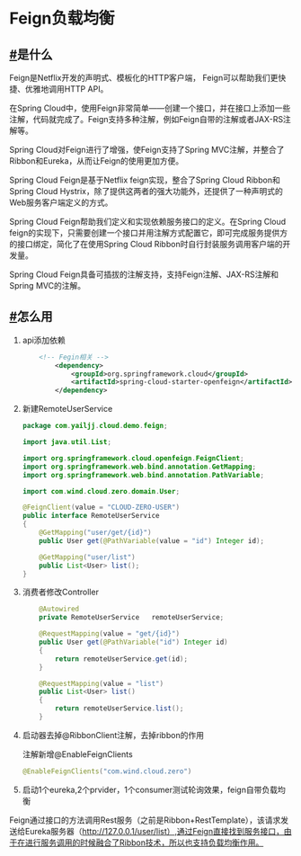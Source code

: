 # Feign负载均衡

## [#](#是什么)是什么

Feign是Netflix开发的声明式、模板化的HTTP客户端， Feign可以帮助我们更快捷、优雅地调用HTTP API。

在Spring Cloud中，使用Feign非常简单——创建一个接口，并在接口上添加一些注解，代码就完成了。Feign支持多种注解，例如Feign自带的注解或者JAX-RS注解等。

Spring Cloud对Feign进行了增强，使Feign支持了Spring MVC注解，并整合了Ribbon和Eureka，从而让Feign的使用更加方便。

Spring Cloud Feign是基于Netflix feign实现，整合了Spring Cloud Ribbon和Spring Cloud Hystrix，除了提供这两者的强大功能外，还提供了一种声明式的Web服务客户端定义的方式。

Spring Cloud Feign帮助我们定义和实现依赖服务接口的定义。在Spring Cloud feign的实现下，只需要创建一个接口并用注解方式配置它，即可完成服务提供方的接口绑定，简化了在使用Spring Cloud Ribbon时自行封装服务调用客户端的开发量。

Spring Cloud Feign具备可插拔的注解支持，支持Feign注解、JAX-RS注解和Spring MVC的注解。

## [#](#怎么用)怎么用

1. api添加依赖

   ```xml
   	   <!-- Fegin相关 -->
           <dependency>
               <groupId>org.springframework.cloud</groupId>
               <artifactId>spring-cloud-starter-openfeign</artifactId>
           </dependency>
   ```

2. 新建RemoteUserService

   ```java
   package com.yailjj.cloud.demo.feign;
   
   import java.util.List;
   
   import org.springframework.cloud.openfeign.FeignClient;
   import org.springframework.web.bind.annotation.GetMapping;
   import org.springframework.web.bind.annotation.PathVariable;
   
   import com.wind.cloud.zero.domain.User;
   
   @FeignClient(value = "CLOUD-ZERO-USER")
   public interface RemoteUserService
   {
       @GetMapping("user/get/{id}")
       public User get(@PathVariable(value = "id") Integer id);
   
       @GetMapping("user/list")
       public List<User> list();
   }
   ```

3. 消费者修改Controller

   ```java
       @Autowired
       private RemoteUserService   remoteUserService;
   
       @RequestMapping(value = "get/{id}")
       public User get(@PathVariable("id") Integer id)
       {
           return remoteUserService.get(id);
       }
   
       @RequestMapping(value = "list")
       public List<User> list()
       {
           return remoteUserService.list();
       }
   ```

4. 启动器去掉@RibbonClient注解，去掉ribbon的作用

   注解新增@EnableFeignClients

   ```java
   @EnableFeignClients("com.wind.cloud.zero")
   ```

5. 启动1个eureka,2个prvider，1个consumer测试轮询效果，feign自带负载均衡

Feign通过接口的方法调用Rest服务（之前是Ribbon+RestTemplate），该请求发送给Eureka服务器（http://127.0.0.1/user/list）,通过Feign直接找到服务接口，由于在进行服务调用的时候融合了Ribbon技术，所以也支持负载均衡作用。